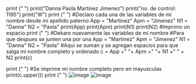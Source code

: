 print (" ")
print("Danna Paola Martinez Jimenez")
print("no. de control: 1195")
print("W")
print (" ")
#Declaro cada una de las variables de mi nombre desde mi apellido paterno
App = "Martinez"
Apm = "Jimenez"
N1 = "Danna"
N2 = "Paola"
print(App)
print(Apm)
print(N1)
print(N2)
#Imprimo un espacio
print (" ")
#Dekaro nuevamente las variables de mi nombre
#Para que despues se junten una por una
App = "Martinez"
Apm = "Jimenez"
N1 = "Danna"
N2 = "Paola"
#Aqui se suman y se agregan espacios para que salga mi nombre completo y ordenado
c = App +" "+ Apm +" "+ N1 +" " + N2
print(c)

print (" ")
#Se imprime mi nombre completo pero en mayusculas
print(c.upper())
print (" ")
![image](https://github.com/user-attachments/assets/5f82386c-ddb6-4d9f-8129-52fb3903e979)
![image](https://github.com/user-attachments/assets/0616c3d2-1da9-410d-bd60-dc7a08497ce4)


